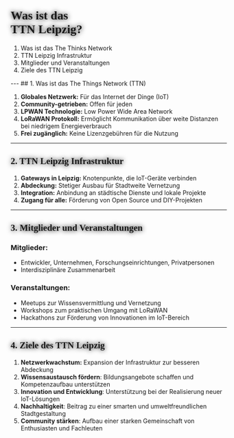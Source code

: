 # Was ist das <br>TTN Leipzig?

<style>
@import url('https://fonts.googleapis.com/css2?family=Lobster&family=Permanent+Marker&display=swap');
h1, h2 {
	font-family: 'Permanent Marker', cursive !important;
	text-shadow: 0 0 12px #000 !important;
}
</style>

<!-- slide bg="[[panorama.png]]" data-auto-animate     -->
<grid drag="60 30" bg="#ffffff66" style="border-radius: 12px;backdrop-filter: blur(30px);" pad="1em 2em 1em 1em">

1. Was ist das The Thinks Network
2. TTN Leipzig Infrastruktur
3. Mitglieder und Veranstaltungen
4. Ziele des TTN Leipzig

</grid>
---
## 1. Was ist das The Things Network (TTN)

1) **Globales Netzwerk:** Für das Internet der Dinge (IoT)
2) **Community-getrieben:** Offen für jeden
3) **LPWAN Technologie:** Low Power Wide Area Network
4) **LoRaWAN Protokoll:** Ermöglicht Kommunikation über weite Distanzen bei niedrigem Energieverbrauch
5) **Frei zugänglich:** Keine Lizenzgebühren für die Nutzung

---
## 2. TTN Leipzig Infrastruktur

1) **Gateways in Leipzig:** Knotenpunkte, die IoT-Geräte verbinden
2) **Abdeckung:** Stetiger Ausbau für Stadtweite Vernetzung
3) **Integration:** Anbindung an städtische Dienste und lokale Projekte
4) **Zugang für alle:** Förderung von Open Source und DIY-Projekten

---
## 3. Mitglieder und Veranstaltungen

### Mitglieder:
- Entwickler, Unternehmen, Forschungseinrichtungen, Privatpersonen
- Interdisziplinäre Zusammenarbeit
### Veranstaltungen:
- Meetups zur Wissensvermittlung und Vernetzung
- Workshops zum praktischen Umgang mit LoRaWAN
- Hackathons zur Förderung von Innovationen im IoT-Bereich

---

## 4. Ziele des TTN Leipzig

1) **Netzwerkwachstum:** Expansion der Infrastruktur zur besseren Abdeckung
2) **Wissensaustausch fördern**: Bildungsangebote schaffen und Kompetenzaufbau unterstützen
3) **Innovation und Entwicklung**: Unterstützung bei der Realisierung neuer IoT-Lösungen
4) **Nachhaltigkeit**: Beitrag zu einer smarten und umweltfreundlichen Stadtgestaltung
5) **Community stärken**: Aufbau einer starken Gemeinschaft von Enthusiasten und Fachleuten